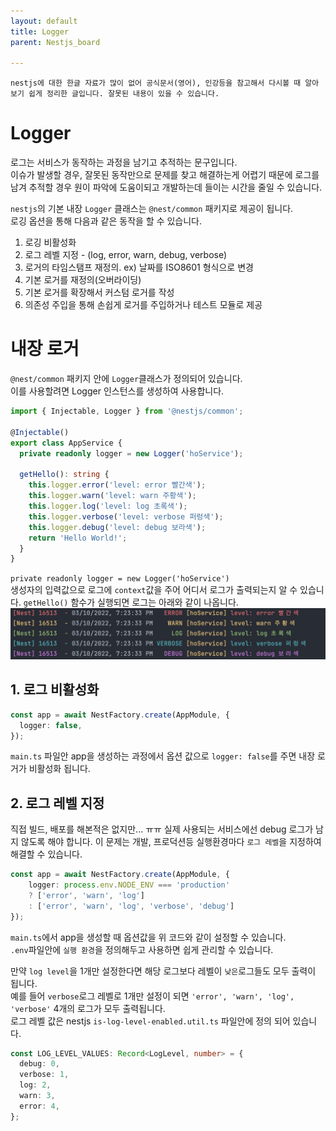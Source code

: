 ```yaml
---
layout: default
title: Logger
parent: Nestjs_board

---
```

```
nestjs에 대한 한글 자료가 많이 없어 공식문서(영어), 인강등을 참고해서 다시볼 때 알아보기 쉽게 정리한 글입니다. 잘못된 내용이 있을 수 있습니다.
```

# Logger

로그는 서비스가 동작하는 과정을 남기고 추적하는 문구입니다.  
이슈가 발생할 경우, 잘못된 동작만으로 문제를 찾고 해결하는게 어렵기 때문에 로그를 남겨 추적할 경우 원이 파악에 도움이되고 개발하는데 들이는 시간을 줄일 수 있습니다.  

`nestjs`의 기본 내장 `Logger` 클래스는 `@nest/common` 패키지로 제공이 됩니다.  
로깅 옵션을 통해 다음과 같은 동작을 할 수 있습니다.  
1. 로깅 비활성화
2. 로그 레벨 지정 - (log, error, warn, debug, verbose)
3. 로거의 타임스탬프 재정의. ex) 날짜를 ISO8601 형식으로 변경
4. 기본 로거를 재정의(오버라이딩)
5. 기본 로거를 확장해서 커스텀 로거를 작성
6. 의존성 주입을 통해 손쉽게 로거를 주입하거나 테스트 모듈로 제공    
  


# 내장 로거
`@nest/common` 패키지 안에 `Logger`클래스가 정의되어 있습니다.  
이를 사용할려면 Logger 인스턴스를 생성하여 사용합니다.
```typescript
import { Injectable, Logger } from '@nestjs/common';

@Injectable()
export class AppService {
  private readonly logger = new Logger('hoService');

  getHello(): string {
    this.logger.error('level: error 빨간색');
    this.logger.warn('level: warn 주황색');
    this.logger.log('level: log 초록색');
    this.logger.verbose('level: verbose 퍼렁색');
    this.logger.debug('level: debug 보라색');
    return 'Hello World!';
  }
}
```  
`private readonly logger = new Logger('hoService')`  
생성자의 입력값으로 로그에 `context`값을 주어 어디서 로그가 출력되는지 알 수 있습니다. `getHello()` 함수가 실행되면 로그는 아래와 같이 나옵니다.  
![image1](/docs/nestjs/images/logger_1.png)  

## 1. 로그 비활성화
```typescript
const app = await NestFactory.create(AppModule, {
  logger: false,
});
```
`main.ts` 파일안 app을 생성하는 과정에서 옵션 값으로 `logger: false`를 주면 내장 로거가 비활성화 됩니다.  

## 2. 로그 레벨 지정
직접 빌드, 배포를 해본적은 없지만... ㅠㅠ  실제 사용되는 서비스에선 debug 로그가 남지 않도록 해야 합니다. 이 문제는 개발, 프로덕션등 실행환경마다 `로그 레벨`을 지정하여 해결할 수 있습니다.  

```typescript
const app = await NestFactory.create(AppModule, {
    logger: process.env.NODE_ENV === 'production' 
    ? ['error', 'warn', 'log']
    : ['error', 'warn', 'log', 'verbose', 'debug']
});
```  
`main.ts`에서 app을 생성할 때 옵션값을 위 코드와 같이 설정할 수 있습니다.  
`.env`파일안에 `실행 환경`을 정의해두고 사용하면 쉽게 관리할 수 있습니다.  

만약 `log level`을 1개만 설정한다면 해당 로그보다 레벨이 `낮은`로그들도 모두 출력이 됩니다.  
예를 들어 `verbose`로그 레벨로 1개만 설정이 되면
`'error', 'warn', 'log', 'verbose'` 4개의 로그가 모두 출력됩니다.  
로그 레벨 값은 nestjs `is-log-level-enabled.util.ts` 파일안에 정의 되어 있습니다. 
```typescript
const LOG_LEVEL_VALUES: Record<LogLevel, number> = {
  debug: 0,
  verbose: 1,
  log: 2,
  warn: 3,
  error: 4,
};
```
